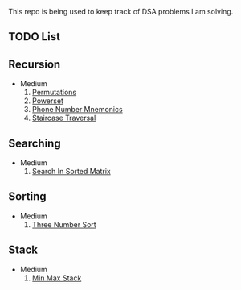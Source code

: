 This repo is being used to keep track of DSA problems I am solving.

## TODO List

## Recursion
- Medium
  1. [Permutations](https://github.com/shoaib6174/DSA/blob/main/Permutations.md)
  2. [Powerset](https://github.com/shoaib6174/DSA/blob/main/Powerset.md)
  3. [Phone Number Mnemonics](https://github.com/shoaib6174/DSA/blob/main/Phone%20Number%20Mnemonics.md)
  4. [Staircase Traversal](https://github.com/shoaib6174/DSA/blob/main/Staircase%20Traversal.md)

## Searching
- Medium
  1.  [Search In Sorted Matrix](https://github.com/shoaib6174/DSA/blob/main/Search%20in%20Sorted%20Matrix.md)


## Sorting
- Medium
  1. [Three Number Sort](https://github.com/shoaib6174/DSA/blob/main/Three%20Number%20Sort.md)

## Stack
- Medium
  1. [Min Max Stack](https://github.com/shoaib6174/DSA/blob/main/Min%20Max%20Stack.md)

